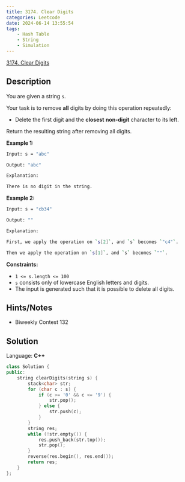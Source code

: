 ```yaml
---
title: 3174. Clear Digits
categories: Leetcode
date: 2024-06-14 13:55:54
tags:
    - Hash Table
    - String
    - Simulation
---
```


[3174. Clear Digits](https://leetcode.com/problems/clear-digits/description/)

## Description

You are given a string `s`.

Your task is to remove **all**  digits by doing this operation repeatedly:

- Delete the first digit and the **closest**  <b>non-digit</b> character to its left.

Return the resulting string after removing all digits.

**Example 1:**

```bash
Input: s = "abc"

Output: "abc"

Explanation:

There is no digit in the string.
```

**Example 2:**

```bash
Input: s = "cb34"

Output: ""

Explanation:

First, we apply the operation on `s[2]`, and `s` becomes `"c4"`.

Then we apply the operation on `s[1]`, and `s` becomes `""`.
```

**Constraints:**

- `1 <= s.length <= 100`
- `s` consists only of lowercase English letters and digits.
- The input is generated such that it is possible to delete all digits.

## Hints/Notes

- Biweekly Contest 132

## Solution

Language: **C++**

```C++
class Solution {
public:
    string clearDigits(string s) {
        stack<char> str;
        for (char c : s) {
            if (c >= '0' && c <= '9') {
                str.pop();
            } else {
                str.push(c);
            }
        }
        string res;
        while (!str.empty()) {
            res.push_back(str.top());
            str.pop();
        }
        reverse(res.begin(), res.end());
        return res;
    }
};
```
